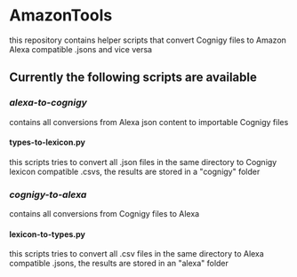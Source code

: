# AmazonTools

this repository contains helper scripts that convert Cognigy files to Amazon Alexa compatible .jsons and vice versa

## Currently the following scripts are available

### *alexa-to-cognigy*

contains all conversions from Alexa json content to importable Cognigy files

#### types-to-lexicon.py

this scripts tries to convert all .json files in the same directory to Cognigy lexicon compatible .csvs,
the results are stored in a "cognigy" folder


### *cognigy-to-alexa*

contains all conversions from Cognigy files to Alexa

#### lexicon-to-types.py

this scripts tries to convert all .csv files in the same directory to Alexa compatible .jsons,
the results are stored in an "alexa" folder
